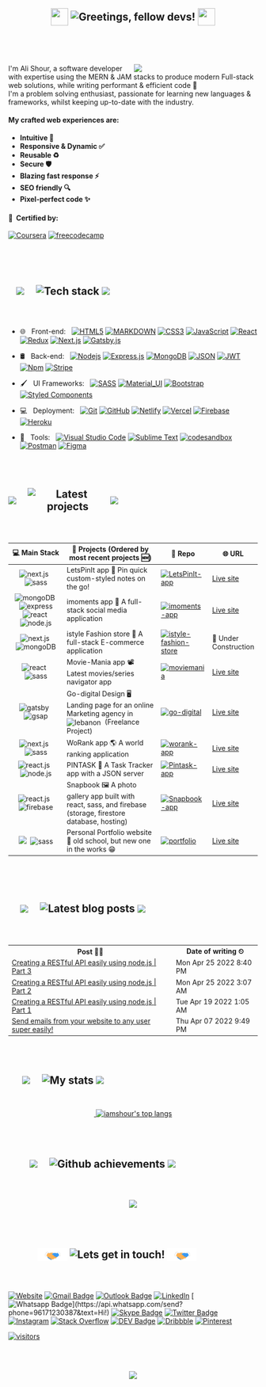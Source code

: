 <h2 align="center" style='display: flex; justify-content: center; align-items: center; max-width: 540px; padding-bottom: 12px' >
    <img src="https://media.giphy.com/media/5Lmn42BCOy99RaGRP7/giphy.gif" width="35px" height="35px">&nbsp;<img src="https://readme-typing-svg.herokuapp.com?color=%2382B4F7&size=26&center=true&vCenter=true&width=440&height=35&lines=%F0%9D%94%BE%F0%9D%95%A3%F0%9D%95%96%F0%9D%95%96%F0%9D%95%A5%F0%9D%95%9A%F0%9D%95%9F%F0%9D%95%98%F0%9D%95%A4%2C+%F0%9D%95%97%F0%9D%95%96%F0%9D%95%9D%F0%9D%95%9D%F0%9D%95%A0%F0%9D%95%A8+%3C%F0%9D%94%BB%F0%9D%94%BC%F0%9D%95%8D%F0%9D%95%A4+%2F%3E!" alt="Greetings, fellow devs!" />&nbsp;<img src="https://media.giphy.com/media/5Lmn42BCOy99RaGRP7/giphy.gif" width="35px" height="35px">
</h2>

<br />
<br />

<p>
  <a href="https://www.iamshour.com/"><img width="250" align='right' src="https://media.giphy.com/media/jRf5fsn8G6YaogAWxn/giphy.gif"></a>
</p>

I'm Ali Shour, a software developer with expertise using the MERN & JAM stacks to produce modern Full-stack web solutions, while writing performant & efficient code 🚀 <br>
I'm a problem solving enthusiast, passionate for learning new languages & frameworks, whilst keeping up-to-date with the industry. <br>

<h4>My crafted web experiences are:</h4>

- **Intuitive 🤩**
- **Responsive & Dynamic ✅**
- **Reusable ♻️**
- **Secure 🛡️**
- **Blazing fast response ⚡️**
- **SEO friendly 🔍**
- **Pixel-perfect code ✨**

<h4> 📜 &nbsp;Certified by:</h4>

[![Coursera](https://img.shields.io/badge/Coursera-0056D2?style=for-the-badge&logo=Coursera&logoColor=white&link=https://www.coursera.org/)](https://www.coursera.org/)
[![freecodecamp](https://img.shields.io/badge/free%20code%20camp-27273D?style=for-the-badge&logo=freecodecamp&logoColor=white&link=https://www.freecodecamp.org/)](https://www.freecodecamp.org/)

<span width="100%">&nbsp;</span>

<br>

<h2 align="center" style='display: flex; justify-content: center; align-items: center; max-width: 240px; padding-bottom: 12px' >
    <img src="https://media.giphy.com/media/72QU9rBiYs23s5JBGp/giphy.gif" width="35px" />&nbsp;<img src="https://readme-typing-svg.herokuapp.com?color=%2382B4F7&size=22&center=true&vCenter=true&width=160&height=35&lines=%F0%9D%95%8B%F0%9D%95%96%F0%9D%95%94%F0%9D%95%99+%F0%9D%95%8A%F0%9D%95%A5%F0%9D%95%92%F0%9D%95%94%F0%9D%95%9C" alt="Tech stack" />&nbsp;<img src="https://media.giphy.com/media/72QU9rBiYs23s5JBGp/giphy.gif" width="35px" />
</h2>

<br/>

- 🌐 &nbsp; Front-end: &nbsp;
  [![HTML5](https://img.shields.io/badge/HTML5-E34F26?style=for-the-badge&logo=html5&logoColor=white&link=https://html5.org/)](https://html5.org/)
  [![MARKDOWN](https://img.shields.io/badge/Markdown-000000?style=for-the-badge&logo=markdown&logoColor=white&link=https://www.markdownguide.org/)](https://www.markdownguide.org/)
  [![CSS3](https://img.shields.io/badge/CSS3-1572B6?style=for-the-badge&logo=css3&logoColor=white&link=https://www.w3.org/Style/CSS/Overview.en.html)](https://www.w3.org/Style/CSS/Overview.en.html)
  [![JavaScript](https://img.shields.io/badge/JavaScript-323330?style=for-the-badge&logo=javascript&logoColor=F7DF1E&link=https://www.javascript.com/)](https://www.javascript.com/)
  [![React](https://img.shields.io/badge/React-20232A?style=for-the-badge&logo=react&logoColor=61DAFB&link=https://reactjs.org/)](https://reactjs.org/)
  [![Redux](https://img.shields.io/badge/Redux-593D88?style=for-the-badge&logo=redux&logoColor=white&link=https://redux.js.org/)](https://redux.js.org/)
  [![Next.js](https://img.shields.io/badge/next.js-000000?style=for-the-badge&logo=nextdotjs&logoColor=white&link=https://nextjs.org/)](https://nextjs.org/)
  [![Gatsby.js](https://img.shields.io/badge/Gatsby-663399?style=for-the-badge&logo=gatsby&logoColor=white&link=https://www.gatsbyjs.com/)](https://www.gatsbyjs.com/)

- 🛢 &nbsp; Back-end: &nbsp;
  [![Nodejs](https://img.shields.io/badge/Node.js-339933?style=for-the-badge&logo=nodedotjs&logoColor=white&link=https://nodejs.org/)](https://nodejs.org/)
  [![Express.js](https://img.shields.io/badge/Express.js-000000?style=for-the-badge&logo=express&logoColor=white&link=https://expressjs.com/)](https://expressjs.com/)
  [![MongoDB](https://img.shields.io/badge/MongoDB-4EA94B?style=for-the-badge&logo=mongodb&logoColor=white&link=https://www.mongodb.com/)](https://www.mongodb.com/)
  [![JSON](https://img.shields.io/badge/JSON-000000?style=for-the-badge&logo=JSON&logoColor=white&link=https://www.json.org/)](https://www.json.org/)
  [![JWT](https://img.shields.io/badge/JWT-000000?style=for-the-badge&logo=JSON%20web%20tokens&logoColor=white&link=https://jwt.io/)](https://jwt.io/)
  [![Npm](https://img.shields.io/badge/npm-CB3837?style=for-the-badge&logo=npm&logoColor=white&link=https://www.npmjs.com/)](https://www.npmjs.com/)
  [![Stripe](https://img.shields.io/badge/Stripe-626CD9?style=for-the-badge&logo=Stripe&logoColor=white&link=https://stripe.com/)](https://stripe.com/)

- 🖌 &nbsp; UI Frameworks: &nbsp;
  [![SASS](https://img.shields.io/badge/Sass-CC6699?style=for-the-badge&logo=sass&logoColor=white&link=https://sass-lang.com/)](https://sass-lang.com/)
  [![Material_UI](https://img.shields.io/badge/Material%20UI-007FFF?style=for-the-badge&logo=mui&logoColor=white&link=https://mui.com/)](https://mui.com/)
  [![Bootstrap](https://img.shields.io/badge/Bootstrap-563D7C?style=for-the-badge&logo=bootstrap&logoColor=white&link=https://react-bootstrap.github.io/)](https://react-bootstrap.github.io/)
  [![Styled Components](https://img.shields.io/badge/styled--components-DB7093?style=for-the-badge&logo=styled-components&logoColor=white&link=https://www.styled-components.com/)](https://www.styled-components.com/)

- 💻 &nbsp; Deployment: &nbsp;
  [![Git](https://img.shields.io/badge/GIT-E44C30?style=for-the-badge&logo=git&logoColor=white&link=https://git-scm.com/)](https://git-scm.com/)
  [![GitHub](https://img.shields.io/badge/GitHub-100000?style=for-the-badge&logo=github&logoColor=white&link=https://github.com/)](https://github.com/)
  [![Netlify](https://img.shields.io/badge/Netlify-00C7B7?style=for-the-badge&logo=netlify&logoColor=white&link=https://www.netlify.com/)](https://www.netlify.com/)
  [![Vercel](https://img.shields.io/badge/Vercel-000000?style=for-the-badge&logo=vercel&logoColor=white&link=https://vercel.com/)](https://vercel.com/)
  [![Firebase](https://img.shields.io/badge/firebase-ffca28?style=for-the-badge&logo=firebase&logoColor=black&link=https://firebase.google.com/)](https://firebase.google.com/)
  [![Heroku](https://img.shields.io/badge/Heroku-430098?style=for-the-badge&logo=heroku&logoColor=white&link=https://www.heroku.com/)](https://www.heroku.com/)

- 🔧 &nbsp; Tools: &nbsp;
  [![Visual Studio Code](https://img.shields.io/badge/Visual_Studio_Code-0078D4?style=for-the-badge&logo=visual%20studio%20code&logoColor=white&link=https://code.visualstudio.com/)](https://code.visualstudio.com/)
  [![Sublime Text](https://img.shields.io/badge/sublime_text-%23575757.svg?&style=for-the-badge&logo=sublime-text&logoColor=important&link=https://www.sublimetext.com/)](https://www.sublimetext.com/)
  [![codesandbox](https://img.shields.io/badge/Codesandbox-000000?style=for-the-badge&logo=CodeSandbox&logoColor=white&link=https://codesandbox.io/)](https://codesandbox.io/)
  [![Postman](https://img.shields.io/badge/Postman-FF6C37?style=for-the-badge&logo=Postman&logoColor=white&link=https://www.postman.com/)](https://www.postman.com/)
  [![Figma](https://img.shields.io/badge/Figma-F24E1E?style=for-the-badge&logo=figma&logoColor=white&link=https://www.figma.com/)](https://www.figma.com/)

<br />
<br />

<h2 align="center" style='display: flex; justify-content: center; align-items: center; max-width: 240px; padding-bottom: 12px' >
    <img src="https://media.giphy.com/media/J8aAPKrAekywyYiyAJ/giphy.gif" width="35px">&nbsp;<img src="https://readme-typing-svg.herokuapp.com?color=%2382B4F7&size=22&center=true&vCenter=true&width=180&height=35&lines=%F0%9D%95%83%F0%9D%95%92%F0%9D%95%A5%F0%9D%95%96%F0%9D%95%A4%F0%9D%95%A5+%E2%84%99%F0%9D%95%A3%F0%9D%95%A0%F0%9D%95%9B%F0%9D%95%96%F0%9D%95%94%F0%9D%95%A5%F0%9D%95%A4" alt="Latest projects" />&nbsp;<img src="https://media.giphy.com/media/J8aAPKrAekywyYiyAJ/giphy.gif" width="35px">
</h2>

<br/>

| 💻 **Main Stack**                                                                                                                                                                                                                                                                                                                                                                                                                           | 🚀 **Projects (Ordered by most recent projects 🆕)**                                                                                                                                                   | 📕 **Repo**                                                                                                                                                                                                         | 🌐 **URL**                                                    |
| ------------------------------------------------------------------------------------------------------------------------------------------------------------------------------------------------------------------------------------------------------------------------------------------------------------------------------------------------------------------------------------------------------------------------------------------- | ------------------------------------------------------------------------------------------------------------------------------------------------------------------------------------------------------ | ------------------------------------------------------------------------------------------------------------------------------------------------------------------------------------------------------------------- | ------------------------------------------------------------- |
| <div align="center"><img src="https://cdn.worldvectorlogo.com/logos/next-js.svg" alt="next.js" height="35"/>&nbsp;&nbsp;<img src="https://cdn.worldvectorlogo.com/logos/sass-1.svg" alt="sass" height="35"/></div>                                                                                                                                                                                                                          | LetsPinIt app 📌 Pin quick custom-styled notes on the go!                                                                                                                                              | [![LetsPinIt-app](https://img.shields.io/static/v1?label=LetsPinIt&message=%20&color=000605&logo=github&logoColor=white&labelColor=000605)](https://github.com/iamshour/letsPinIt-app.git)                          | <a  href="https://lets-pin-it.vercel.app/">Live site</a>      |
| <div align="center"><img src="https://cdn.worldvectorlogo.com/logos/mongodb-icon-1.svg" alt="mongoDB" height="35"/>&nbsp;<img src="https://img.shields.io/badge/Express.js-000000?style=for-the-badge" alt="express" height="30" width="70"/><img src="https://cdn.worldvectorlogo.com/logos/react-2.svg" alt="react" height="35"/>&nbsp;<img src="https://cdn.worldvectorlogo.com/logos/nodejs-icon.svg" alt="node.js" height="35"/></div> | imoments app 📱 A full-stack social media application                                                                                                                                                  | [![imoments-app](https://img.shields.io/static/v1?label=imoments-app&message=%20&color=000605&logo=github&logoColor=white&labelColor=000605)](https://github.com/iamshour/imoments-app.git)                         | <a  href="https://imoments.netlify.app/#/">Live site</a>      |
| <div align="center"><img src="https://cdn.worldvectorlogo.com/logos/next-js.svg" alt="next.js" height="35"/>&nbsp;<img src="https://cdn.worldvectorlogo.com/logos/mongodb-icon-1.svg" alt="mongoDB" height="35"/></div>                                                                                                                                                                                                                     | istyle Fashion store 👚 A full-stack E-commerce application                                                                                                                                            | [![istyle-fashion-store](https://img.shields.io/static/v1?label=istyle-fashion-store&message=%20&color=000605&logo=github&logoColor=white&labelColor=000605)](https://github.com/iamshour/istyle-fashion-store.git) | 🚧 Under<br />Construction                                    |
| <div align="center"><img src="https://cdn.worldvectorlogo.com/logos/react-2.svg" alt="react" height="35"/>&nbsp;&nbsp;<img src="https://cdn.worldvectorlogo.com/logos/sass-1.svg" alt="sass" height="35"/></div>                                                                                                                                                                                                                            | Movie-Mania app 📽️ Latest movies/series navigator app                                                                                                                                                  | [![moviemania](https://img.shields.io/static/v1?label=MovieMania&message=%20&color=000605&logo=github&logoColor=white&labelColor=000605)](https://github.com/iamshour/MovieMania.git)                               | <a  href="https://moviemania-7815b.web.app/">Live site</a>    |
| <div align="center"><img src="https://cdn.worldvectorlogo.com/logos/gatsby.svg" alt="gatsby" height="35"/>&nbsp;&nbsp;<img src="https://cdn.worldvectorlogo.com/logos/gsap-greensock.svg" alt="gsap" height="35"/></div>                                                                                                                                                                                                                    | Go-digital Design 🖥️ Landing page for an online Marketing agency in <img src="https://cdn.worldvectorlogo.com/logos/lebanonc.svg" alt="lebanon" align="center" height="14"/>&nbsp; (Freelance Project) | [![go-digital](https://img.shields.io/static/v1?label=GoDigital-design&message=%20&color=000605&logo=github&logoColor=white&labelColor=000605)](https://github.com/iamshour/go-digital.git)                         | <a  href="https://godigitaldesign.netlify.app/">Live site</a> |
| <div align="center"><img src="https://cdn.worldvectorlogo.com/logos/next-js.svg" alt="next.js" height="35"/>&nbsp;&nbsp;<img src="https://cdn.worldvectorlogo.com/logos/sass-1.svg" alt="sass" height="35"/></div>                                                                                                                                                                                                                          | WoRank app 🌎 A world ranking application                                                                                                                                                              | [![worank-app](https://img.shields.io/static/v1?label=WoRank&message=%20&color=000605&logo=github&logoColor=white&labelColor=000605)](https://github.com/iamshour/WoRank.git)                                       | <a  href="https://wo-rank.vercel.app/">Live site</a>          |
| <div align="center"><img src="https://cdn.worldvectorlogo.com/logos/react-2.svg" alt="react.js" height="35"/>&nbsp;&nbsp;<img src="https://cdn.worldvectorlogo.com/logos/nodejs-icon.svg" alt="node.js" height="35"/></div>                                                                                                                                                                                                                 | PINTASK 📝 A Task Tracker app with a JSON server                                                                                                                                                       | [![Pintask-app](https://img.shields.io/static/v1?label=Pintask&message=%20&color=000605&logo=github&logoColor=white&labelColor=000605)](https://github.com/iamshour/PINTASK.git)                                    | <a  href="https://pintask-46374.web.app/">Live site</a>       |
| <div align="center"><img src="https://cdn.worldvectorlogo.com/logos/react-2.svg" alt="react.js" height="35"/>&nbsp;&nbsp;<img src="https://cdn.worldvectorlogo.com/logos/firebase-1.svg" alt="firebase" height="35"/></div>                                                                                                                                                                                                                 | Snapbook 🖼️ A photo gallery app built with react, sass, and firebase (storage, firestore database, hosting)                                                                                            | [![Snapbook-app](https://img.shields.io/static/v1?label=Snapbook&message=%20&color=000605&logo=github&logoColor=white&labelColor=000605)](https://github.com/iamshour/snapbook.git)                                 | <a  href="https://snapbook-a8a05.web.app/">Live site</a>      |
| <div align="center"><img src="https://cdn.worldvectorlogo.com/logos/html-1.svg" height="35"/>&nbsp;&nbsp;<img src="https://cdn.worldvectorlogo.com/logos/sass-1.svg" alt="sass" height="35"/></div>                                                                                                                                                                                                                                         | Personal Portfolio website 💼 old school, but new one in the works 😁                                                                                                                                  | [![portfolio](https://img.shields.io/static/v1?label=Portfolio&message=%20&color=000605&logo=github&logoColor=white&labelColor=000605)](https://github.com/iamshour/portfolio.git)                                  | <a  href="https://www.iamshour.com/">Live site</a>            |

<br />
<br />
<br />

<h2 align="center" style='display: flex; justify-content: center; align-items: center; max-width: 320px; padding-bottom: 12px' >
    <img src="https://media.giphy.com/media/xrqrTNO8f39IjSDVBz/giphy.gif" width="35px">&nbsp;<img src="https://readme-typing-svg.herokuapp.com?color=%2382B4F7&size=22&center=true&vCenter=true&width=240&height=35&lines=%F0%9D%95%83%F0%9D%95%92%F0%9D%95%A5%F0%9D%95%96%F0%9D%95%A4%F0%9D%95%A5+%F0%9D%95%93%F0%9D%95%9D%F0%9D%95%A0%F0%9D%95%98+%F0%9D%95%A1%F0%9D%95%A0%F0%9D%95%A4%F0%9D%95%A5%F0%9D%95%A4" alt="Latest blog posts" />&nbsp;<img src="https://media.giphy.com/media/xrqrTNO8f39IjSDVBz/giphy.gif" width="35px">
</h2>

<br/>

<div style="width: 100%; display: flex; justify-content: center; align-items: center">
<table>
  <tr><th>Post ✍🏼</th><th>Date of writing ⏲</th></tr>
  <!-- BLOG-POST-LIST:START --><tr><td><a href="https://blog.iamshour.com/creating-a-restful-api-easily-using-nodejs-or-part-3">Creating a RESTful API easily using node.js | Part 3</a></td><td>Mon Apr 25 2022 8:40 PM</td></tr><tr><td><a href="https://blog.iamshour.com/creating-a-restful-api-easily-using-nodejs-or-part-2">Creating a RESTful API easily using node.js | Part 2</a></td><td>Mon Apr 25 2022 3:07 AM</td></tr><tr><td><a href="https://blog.iamshour.com/creating-a-restful-api-easily-using-nodejs-or-part-1">Creating a RESTful API easily using node.js | Part 1</a></td><td>Tue Apr 19 2022 1:05 AM</td></tr><tr><td><a href="https://blog.iamshour.com/send-emails-from-your-website-to-any-user-super-easily">Send emails from your website to any user super easily!</a></td><td>Thu Apr 07 2022 9:49 PM</td></tr><!-- BLOG-POST-LIST:END -->
</table>
</div>

<br />
<br />

<h2 align="center" style='display: flex; justify-content: center; align-items: center; max-width: 240px; padding-bottom: 12px' >
    <img src="https://media.giphy.com/media/PmdWKodlTy9dKJccrJ/giphy.gif" width="35px">&nbsp;<img src="https://readme-typing-svg.herokuapp.com?color=%2382B4F7&size=22&center=true&vCenter=true&width=160&height=35&lines=%F0%9D%95%84%F0%9D%95%AA+%F0%9D%95%8A%F0%9D%95%A5%F0%9D%95%92%F0%9D%95%A5%F0%9D%95%A4" alt="My stats" />&nbsp;<img src="https://media.giphy.com/media/PmdWKodlTy9dKJccrJ/giphy.gif" width="35px">
</h2>

<br/>

<div align="center" height="110">
  
<a  href="https://github.com/iamshour">
  
<img width="50%" src="https://github-readme-streak-stats.herokuapp.com?user=iamshour&theme=tokyonight&hide_border=true&date_format=M%20j%5B%2C%20Y%5D" alt="" href="iamshour's github streak" />
<img width="42%" src="https://github-readme-stats-iamshour.vercel.app/api/top-langs/?username=iamshour&theme=tokyonight&show_icons=true&layout=compact&count_private=true&hide_border=true&icon_color=f2f2f2&langs_count=5" alt="iamshour's top langs" href="https://github.com/iamshour" />

</a>

</div>

<br>
<br>
<br>

<h2 align="center" style='display: flex; justify-content: center; align-items: center; max-width: 400px; padding-bottom: 12px' >
    <img src="https://media.giphy.com/media/fw3XuXcz1p1AZdZOH8/giphy.gif" width="35px" />&nbsp;<img src="https://readme-typing-svg.herokuapp.com?color=%2382B4F7&size=26&center=true&vCenter=true&width=330&height=35&lines=%F0%9D%94%BE%F0%9D%95%9A%F0%9D%95%A5%E2%84%8D%F0%9D%95%A6%F0%9D%95%93+%F0%9D%94%B8%F0%9D%95%94%F0%9D%95%99%F0%9D%95%9A%F0%9D%95%96%F0%9D%95%A7%F0%9D%95%96%F0%9D%95%9E%F0%9D%95%96%F0%9D%95%9F%F0%9D%95%A5%F0%9D%95%A4" alt="Github achievements" />&nbsp;<img src="https://media.giphy.com/media/fw3XuXcz1p1AZdZOH8/giphy.gif" width="35px" />
</h2>

<br/>

<p align="center">
<a href="#"><img src="https://github-profile-trophy.vercel.app/?username=iamshour&row=1&theme=discord"></a>
</p>

<br>
<br>

<h2 align="center" style='display: flex; justify-content: center; align-items: center; max-width: 440px; padding-bottom: 12px' >
    <img src="https://github.com/SatYu26/SatYu26/blob/master/Assets/Handshake.gif?raw=true" width="60px">&nbsp;<img src="https://readme-typing-svg.herokuapp.com?color=%2382B4F7&size=26&center=true&vCenter=true&width=320&height=35&lines=%F0%9D%95%83%F0%9D%95%96%F0%9D%95%A5%F0%9D%95%A4+%F0%9D%94%BE%F0%9D%95%96%F0%9D%95%A5+%F0%9D%95%80%F0%9D%95%9F+%F0%9D%95%8B%F0%9D%95%A0%F0%9D%95%A6%F0%9D%95%94%F0%9D%95%99!" alt="Lets get in touch!" />&nbsp;<img src="https://github.com/SatYu26/SatYu26/blob/master/Assets/Handshake.gif?raw=true" width="60px">
</h2>

<br />

[![Website](https://img.shields.io/badge/website-000000?style=for-the-badge&logo=About.me&logoColor=white&link=https://www.iamshour.com/)](https://www.iamshour.com/)
[![Gmail Badge](https://img.shields.io/badge/Gmail-D14836?style=for-the-badge&logo=gmail&logoColor=white&link=mailto:aliahmadshour@gmail.com)](mailto:aliahmadshour@gmail.com)
[![Outlook Badge](https://img.shields.io/badge/Microsoft_Outlook-0078D4?style=for-the-badge&logo=microsoft-outlook&logoColor=white&link=mailto:iamshour@outlook.com)](mailto:iamshour@outlook.com)
[![LinkedIn](https://img.shields.io/badge/LinkedIn-0077B5?style=for-the-badge&logo=linkedin&logoColor=white&link=https://www.linkedin.com/in/alishour/)](https://www.linkedin.com/in/alishour/)
[![Whatsapp Badge](https://img.shields.io/badge/WhatsApp-25D366?style=for-the-badge&logo=whatsapp&logoColor=white&link=https://api.whatsapp.com/send?phone=96171230387&text=Hi!)](https://api.whatsapp.com/send?phone=96171230387&text=Hi!)
[![Skype Badge](https://img.shields.io/badge/Skype-blue?style=for-the-badge&logo=skype&logoColor=white&link=https://join.skype.com/invite/GHYwowppGstn)](https://join.skype.com/invite/GHYwowppGstn)
[![Twitter Badge](https://img.shields.io/badge/Twitter-1DA1F2?style=for-the-badge&logo=twitter&logoColor=white&link=https://twitter.com/AliShourr/)](https://twitter.com/AliShourr/)
[![Instagram](https://img.shields.io/badge/Instagram-E4405F?style=for-the-badge&logo=instagram&logoColor=white&link=https://www.instagram.com/iamshour)](https://www.instagram.com/iamshour)
[![Stack Overflow](https://img.shields.io/badge/Stack_Overflow-FE7A16?style=for-the-badge&logo=stack-overflow&logoColor=white&link=https://stackoverflow.com/users/15538993/ali-shour)](https://stackoverflow.com/users/15538993/ali-shour)
[![DEV Badge](https://img.shields.io/badge/dev.to-0A0A0A?style=for-the-badge&logo=devdotto&logoColor=white&link=https://dev.to/iamshour)](https://dev.to/iamshour)
[![Dribbble](https://img.shields.io/badge/Dribbble-EA4C89?style=for-the-badge&logo=dribbble&logoColor=white&link=https://dribbble.com/iamshour)](https://dribbble.com/iamshour)
[![Pinterest](https://img.shields.io/badge/Pinterest-%23E60023.svg?&style=for-the-badge&logo=Pinterest&logoColor=white&link=https://www.pinterest.com/iamshour/)](https://www.pinterest.com/iamshour/)

[![visitors](https://visitor-badge.laobi.icu/badge?page_id=iamshour&link=https://github.com/iamshour)](https://github.com/iamshour)

<br />
<br />

<p align="center">
  <img src="https://media.giphy.com/media/jpVnC65DmYeyRL4LHS/giphy.gif" width="300">
</p>

<!--
istyle-fashion-store-link
<a  href="https://istyle-fashion.vercel.app/">Live site</a>

<a href="https://www.iamshour.com/"><img width="250" align='right' src="https://media.giphy.com/media/5eLDrEaRGHegx2FeF2/giphy.gif"></a>

-->
